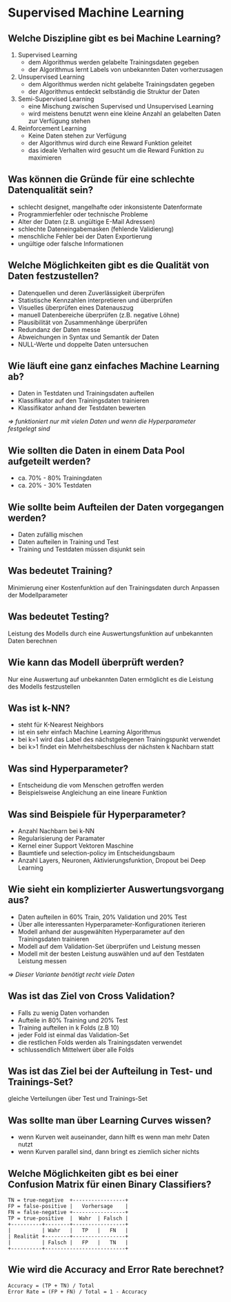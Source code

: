 # Supervised Machine Learning

## Welche Diszipline gibt es bei Machine Learning?
1. Supervised Learning
    * dem Algorithmus werden gelabelte Trainingsdaten gegeben
    * der Algorithmus lernt Labels von unbekannten Daten vorherzusagen
2. Unsupervised Learning
    * dem Algorithmus werden nicht gelabelte Trainingsdaten gegeben
    * der Algorithmus entdeckt selbständig die Struktur der Daten
3. Semi-Supervised Learning
    * eine Mischung zwischen Supervised und Unsupervised Learning
    * wird meistens benutzt wenn eine kleine Anzahl an gelabelten Daten zur Verfügung stehen
4. Reinforcement Learning
    * Keine Daten stehen zur Verfügung 
    * der Algorithmus wird durch eine Reward Funktion geleitet
    * das ideale Verhalten wird gesucht um die Reward Funktion zu maximieren

## Was können die Gründe für eine schlechte Datenqualität sein?
* schlecht designet, mangelhafte oder inkonsistente Datenformate
* Programmierfehler oder technische Probleme
* Alter der Daten (z.B. ungültige E-Mail Adressen)
* schlechte Dateneingabemasken (fehlende Validierung)
* menschliche Fehler bei der Daten Exportierung 
* ungültige oder falsche Informationen

## Welche Möglichkeiten gibt es die Qualität von Daten festzustellen?
* Datenquellen und deren Zuverlässigkeit überprüfen
* Statistische Kennzahlen interpretieren und überprüfen
* Visuelles überprüfen eines Datenauszug
* manuell Datenbereiche überprüfen (z.B. negative Löhne)
* Plausibilität von Zusammenhänge überprüfen
* Redundanz der Daten messe
* Abweichungen in Syntax und Semantik der Daten
* NULL-Werte und doppelte Daten untersuchen

## Wie läuft eine ganz einfaches Machine Learning ab?
* Daten in Testdaten und Trainingsdaten aufteilen
* Klassifikator auf den Trainingsdaten trainieren
* Klassifikator anhand der Testdaten bewerten

_=> funktioniert nur mit vielen Daten und wenn die Hyperparameter festgelegt sind_

## Wie sollten die Daten in einem Data Pool aufgeteilt werden?
* ca. 70% - 80% Trainingdaten
* ca. 20% - 30% Testdaten

## Wie sollte beim Aufteilen der Daten vorgegangen werden?
* Daten zufällig mischen
* Daten aufteilen in Training und Test
* Training und Testdaten müssen disjunkt sein

## Was bedeutet Training?
Minimierung einer Kostenfunktion auf den Trainingsdaten durch Anpassen der Modellparameter

## Was bedeutet Testing?
Leistung des Modells durch eine Auswertungsfunktion auf unbekannten Daten berechnen

## Wie kann das Modell überprüft werden?
Nur eine Auswertung auf unbekannten Daten ermöglicht es die Leistung des Modells festzustellen

## Was ist k-NN?
* steht für K-Nearest Neighbors
* ist ein sehr einfach Machine Learning Algorithmus
* bei k=1 wird das Label des nächstgelegenen Trainingspunkt verwendet
* bei k>1 findet ein Mehrheitsbeschluss der nächsten k Nachbarn statt

## Was sind Hyperparameter?
* Entscheidung die vom Menschen getroffen werden
* Beispielsweise Angleichung an eine lineare Funktion

## Was sind Beispiele für Hyperparameter?
* Anzahl Nachbarn bei k-NN
* Regularisierung der Paramater
* Kernel einer Support Vektoren Maschine
* Baumtiefe und selection-policy im Entscheidungsbaum
* Anzahl Layers, Neuronen, Aktivierungsfunktion, Dropout bei Deep Learning

## Wie sieht ein komplizierter Auswertungsvorgang aus?
* Daten aufteilen in 60% Train, 20% Validation und 20% Test
* Über alle interessanten Hyperparameter-Konfigurationen iterieren
* Modell anhand der ausgewählten Hyperparameter auf den Trainingsdaten trainieren
* Modell auf dem Validation-Set überprüfen und Leistung messen
* Modell mit der besten Leistung auswählen und auf den Testdaten Leistung messen

_=> Dieser Variante benötigt recht viele Daten_

## Was ist das Ziel von Cross Validation?
* Falls zu wenig Daten vorhanden
* Aufteile in 80% Training und 20% Test
* Training aufteilen in k Folds (z.B 10)
* jeder Fold ist einmal das Validation-Set
* die restlichen Folds werden als Trainingsdaten verwendet
* schlussendlich Mittelwert über alle Folds

## Was ist das Ziel bei der Aufteilung in Test- und Trainings-Set?
gleiche Verteilungen über Test und Trainings-Set

## Was sollte man über Learning Curves wissen?
* wenn Kurven weit auseinander, dann hilft es wenn man mehr Daten nutzt
* wenn Kurven parallel sind, dann bringt es ziemlich sicher nichts

## Welche Möglichkeiten gibt es bei einer Confusion Matrix für einen Binary Classifiers?
```
TN = true-negative  +-----------------+
FP = false-positive |   Vorhersage    |
FN = false-negative +-----------------+
TP = true-positive  |  Wahr  | Falsch |
+----------+--------+-----------------+
|          | Wahr   |   TP   |   FN   |
| Realität +--------+-----------------+
|          | Falsch |   FP   |   TN   |
+----------+--------------------------+

```

## Wie wird die Accuracy and Error Rate berechnet?
```
Accuracy = (TP + TN) / Total
Error Rate = (FP + FN) / Total = 1 - Accuracy
```

